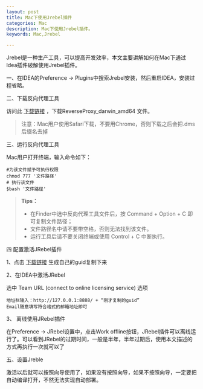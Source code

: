 ```yaml
---
layout: post
title: Mac下使用Jrebel插件 
categories: Mac
description: Mac下使用Jrebel插件。
keywords: Mac,Jrebel

---
```


Jrebel是一种生产工具，可以提高开发效率，本文主要讲解如何在Mac下通过Idea插件破解使用Jrebel插件。

一、在IDEA的Preference -> Plugins中搜索Jrebel安装，然后重启IDEA，安装过程省略。



二、下载反向代理工具

访问此 [下载链接](https://github.com/ilanyu/ReverseProxy/releases/tag/v1.4) ，下载ReverseProxy_darwin_amd64 文件。

> 注意：Mac用户使用Safari下载，不要用Chrome，否则下载之后会把.dms后缀名去掉

三、运行反向代理工具

Mac用户打开终端，输入命令如下：

```
#为该文件赋予可执行权限
chmod 777 '文件路径'
# 执行该文件
$bash '文件路径'
```

> **Tips：**
>
> - 在Finder中选中反向代理工具文件后，按 Command + Option + C 即可复制文件路径；
> - 文件路径名中请不要带空格，否则无法找到该文件。
> - 运行工具后请不要关闭终端或使用 Control + C 中断执行。

四 配置激活JRebel插件

1、点击 [下载链接](https://www.guidgen.com/) 生成自己的guid复制下来

2、在IDEA中激活JRebel

选中 Team URL (connect to online licensing service) 选项

```
地址栏输入：http://127.0.0.1:8888/ + “刚才复制的guid”
Email随意填写符合格式的邮箱地址即可
```

3、 离线使用JRebel插件

在Preference -> JRebel设置中，点击Work offline按钮，JRebel插件可以离线运行了。可以看到JRebel的过期时间，一般是半年，半年过期后，使用本文描述的方式再执行一次就可以了

五、设置Jreble

激活以后就可以按照向导使用了，如果没有按照向导，如果不按照向导，一定要把自动编译打开，不然无法实现自动部署。